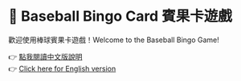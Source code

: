 
# 🎯 Baseball Bingo Card 賓果卡遊戲

歡迎使用棒球賓果卡遊戲！Welcome to the Baseball Bingo Game!

👉 [點我閱讀中文版說明](./README.zh.md)  
👉 [Click here for English version](./README.en.md)
